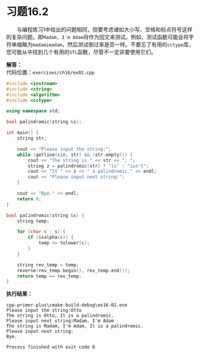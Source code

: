 # 习题16.2

&emsp;&emsp;与编程练习1中给出的问题相同，但要考虑诸如大小写、空格和标点符号这样的复杂问题。即`Madam, I'm Adam`将作为回文来测试。例如，测试函数可能会将字符串缩略为`madamimadam`，然后测试倒过来是否一样。不要忘了有用的`cctype`库，您可能从中找到几个有用的`STL`函数，尽管不一定非要使用它们。  

**解答：**  
代码位置：`exercises/ch16/ex02.cpp`

```c++
#include <iostream>
#include <string>
#include <algorithm>
#include <cctype>

using namespace std;

bool palindromic(string &s);

int main() {
    string str;

    cout << "Please input the string:";
    while (getline(cin, str) && !str.empty()) {
        cout << "The string is " << str << ", ";
        string z = palindromic(str) ? "is" : "isn't";
        cout << "It " << z << " a palindromic." << endl;
        cout << "Please input next string:";
    }

    cout << "Bye." << endl;
    return 0;
}

bool palindromic(string &s) {
    string temp;

    for (char c : s) {
        if (isalpha(c)) {
            temp += tolower(c);
        }
    }

    string rev_temp = temp;
    reverse(rev_temp.begin(), rev_temp.end());
    return temp == rev_temp;
}
```

**执行结果：**  
```
cpp-primer-plus\cmake-build-debug\ex16-02.exe
Please input the string:Otto
The string is Otto, It is a palindromic.
Please input next string:Madam, I'm Adam
The string is Madam, I'm Adam, It is a palindromic.
Please input next string:
Bye.

Process finished with exit code 0
```